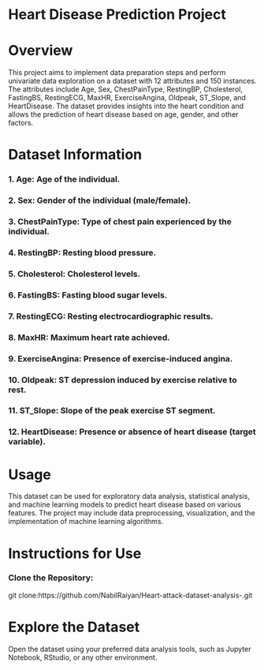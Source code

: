 # Heart Disease Prediction Project
<h1>Overview</h1>
This project aims to implement data preparation steps and perform univariate data exploration on a dataset with 12 attributes and 150 instances. The attributes include Age, Sex, ChestPainType, RestingBP, Cholesterol, FastingBS, RestingECG, MaxHR, ExerciseAngina, Oldpeak, ST_Slope, and HeartDisease. The dataset provides insights into the heart condition and allows the prediction of heart disease based on age, gender, and other factors.

<h1>Dataset Information</h1>
<h3>1. Age: Age of the individual.</h3>
<h3>2. Sex: Gender of the individual (male/female).</h3>
<h3>3. ChestPainType: Type of chest pain experienced by the individual.</h3>
<h3>4. RestingBP: Resting blood pressure.</h3>
<h3>5. Cholesterol: Cholesterol levels.</h3>
<h3>6. FastingBS: Fasting blood sugar levels.</h3>
<h3>7. RestingECG: Resting electrocardiographic results.</h3>
<h3>8. MaxHR: Maximum heart rate achieved.</h3>
<h3>9. ExerciseAngina: Presence of exercise-induced angina.</h3>
<h3>10. Oldpeak: ST depression induced by exercise relative to rest.</h3>
<h3>11. ST_Slope: Slope of the peak exercise ST segment.</h3>
<h3>12. HeartDisease: Presence or absence of heart disease (target variable).</h3>

<h1>Usage</h1>
<p>This dataset can be used for exploratory data analysis, statistical analysis, and machine learning models to predict heart disease based on various features. The project may include data preprocessing, visualization, and the implementation of machine learning algorithms.</p>


<h1>Instructions for Use</h1>
<h3>Clone the Repository:</h3>
<p>git clone:https://github.com/NabilRaiyan/Heart-attack-dataset-analysis-.git</p>

<h1>Explore the Dataset</h1>
<p>Open the dataset using your preferred data analysis tools, such as Jupyter Notebook, RStudio, or any other environment.</p>


